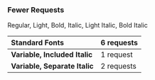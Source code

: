 ### Fewer Requests

Regular, Light, Bold,
Italic, Light Italic, Bold Italic

| **Standard Fonts** | 6 requests |
|:---|:---|
| **Variable, Included Italic** | 1 request |
| **Variable, Separate Italic** | 2 requests |
